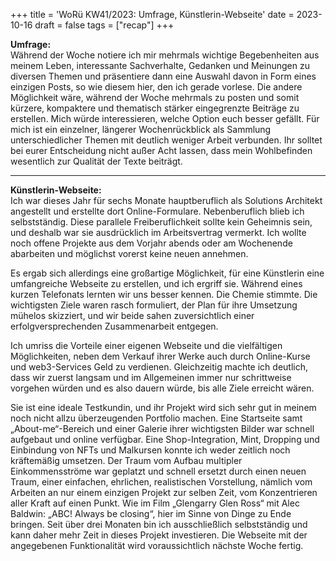 +++
title = 'WoRü KW41/2023: Umfrage, Künstlerin-Webseite'
date = 2023-10-16
draft = false
tags = ["recap"]
+++

**Umfrage:**  
Während der Woche notiere ich mir mehrmals wichtige Begebenheiten aus meinem Leben, interessante Sachverhalte, Gedanken und Meinungen zu diversen Themen und präsentiere dann eine Auswahl davon in Form eines einzigen Posts, so wie diesem hier, den ich gerade vorlese. Die andere Möglichkeit wäre, während der Woche mehrmals zu posten und somit kürzere, kompaktere und thematisch stärker eingegrenzte Beiträge zu erstellen. Mich würde interessieren, welche Option euch besser gefällt. Für mich ist ein einzelner, längerer Wochenrückblick als Sammlung unterschiedlicher Themen mit deutlich weniger Arbeit verbunden. Ihr solltet bei eurer Entscheidung nicht außer Acht lassen, dass mein Wohlbefinden wesentlich zur Qualität der Texte beiträgt.

---

**Künstlerin-Webseite:**  
Ich war dieses Jahr für sechs Monate hauptberuflich als Solutions Architekt angestellt und erstellte dort Online-Formulare. Nebenberuflich blieb ich selbstständig. Diese parallele Freiberuflichkeit sollte kein Geheimnis sein, und deshalb war sie ausdrücklich im Arbeitsvertrag vermerkt. Ich wollte noch offene Projekte aus dem Vorjahr abends oder am Wochenende abarbeiten und möglichst vorerst keine neuen annehmen.  

Es ergab sich allerdings eine großartige Möglichkeit, für eine Künstlerin eine umfangreiche Webseite zu erstellen, und ich ergriff sie. Während eines kurzen Telefonats lernten wir uns besser kennen. Die Chemie stimmte. Die wichtigsten Ziele waren rasch formuliert, der Plan für ihre Umsetzung mühelos skizziert, und wir beide sahen zuversichtlich einer erfolgversprechenden Zusammenarbeit entgegen.  

Ich umriss die Vorteile einer eigenen Webseite und die vielfältigen Möglichkeiten, neben dem Verkauf ihrer Werke auch durch Online-Kurse und web3-Services Geld zu verdienen. Gleichzeitig machte ich deutlich, dass wir zuerst langsam und im Allgemeinen immer nur schrittweise vorgehen würden und es also dauern würde, bis alle Ziele erreicht wären.  

Sie ist eine ideale Testkundin, und ihr Projekt wird sich sehr gut in meinem noch nicht allzu überzeugenden Portfolio machen. Eine Startseite samt „About-me“-Bereich und einer Galerie ihrer wichtigsten Bilder war schnell aufgebaut und online verfügbar. Eine Shop-Integration, Mint, Dropping und Einbindung von NFTs und Malkursen konnte ich weder zeitlich noch kräftemäßig umsetzen. Der Traum vom Aufbau multipler Einkommensströme war geplatzt und schnell ersetzt durch einen neuen Traum, einer einfachen, ehrlichen, realistischen Vorstellung, nämlich vom Arbeiten an nur einem einzigen Projekt zur selben Zeit, vom Konzentrieren aller Kraft auf einen Punkt. Wie im Film „Glengarry Glen Ross“ mit Alec Baldwin: „ABC! Always be closing“, hier im Sinne von Dinge zu Ende bringen. Seit über drei Monaten bin ich ausschließlich selbstständig und kann daher mehr Zeit in dieses Projekt investieren. Die Webseite mit der angegebenen Funktionalität wird voraussichtlich nächste Woche fertig.